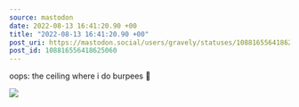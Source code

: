 ```yaml
---
source: mastodon
date: 2022-08-13 16:41:20.90 +00
title: "2022-08-13 16:41:20.90 +00"
post_uri: https://mastodon.social/users/gravely/statuses/108816556418625060
post_id: 108816556418625060
---
```

oops: the ceiling where i do burpees 🙌


![](/images/108816556345440125.jpg)


